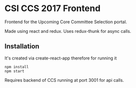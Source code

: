 # CSI CCS 2017 Frontend

Frontend for the Upcoming Core Committee Selection portal.

Made using react and redux. Uses redux-thunk for async calls.

## Installation

It's created via create-react-app therefore for running it

```
npm install
npm start
```

Requires backend of CCS running at port 3001 for api calls.